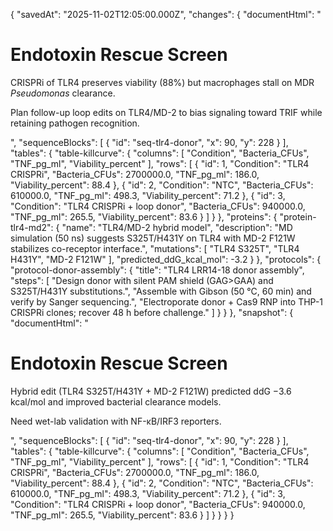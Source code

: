 {
  "savedAt": "2025-11-02T12:05:00.000Z",
  "changes": {
    "documentHtml": "<h1>Endotoxin Rescue Screen</h1><p>CRISPRi of TLR4 preserves viability (88%) but macrophages stall on MDR <em>Pseudomonas</em> clearance.</p><p>Plan follow-up loop edits on TLR4/MD-2 to bias signaling toward TRIF while retaining pathogen recognition.</p>",
    "sequenceBlocks": [
      {
        "id": "seq-tlr4-donor",
        "x": 90,
        "y": 228
      }
    ],
    "tables": {
      "table-killcurve": {
        "columns": [
          "Condition",
          "Bacteria_CFUs",
          "TNF_pg_ml",
          "Viability_percent"
        ],
        "rows": [
          {
            "id": 1,
            "Condition": "TLR4 CRISPRi",
            "Bacteria_CFUs": 2700000.0,
            "TNF_pg_ml": 186.0,
            "Viability_percent": 88.4
          },
          {
            "id": 2,
            "Condition": "NTC",
            "Bacteria_CFUs": 610000.0,
            "TNF_pg_ml": 498.3,
            "Viability_percent": 71.2
          },
          {
            "id": 3,
            "Condition": "TLR4 CRISPRi + loop donor",
            "Bacteria_CFUs": 940000.0,
            "TNF_pg_ml": 265.5,
            "Viability_percent": 83.6
          }
        ]
      }
    },
    "proteins": {
      "protein-tlr4-md2": {
        "name": "TLR4/MD-2 hybrid model",
        "description": "MD simulation (50 ns) suggests S325T/H431Y on TLR4 with MD-2 F121W stabilizes co-receptor interface.",
        "mutations": [
          "TLR4 S325T",
          "TLR4 H431Y",
          "MD-2 F121W"
        ],
        "predicted_ddG_kcal_mol": -3.2
      }
    },
    "protocols": {
      "protocol-donor-assembly": {
        "title": "TLR4 LRR14-18 donor assembly",
        "steps": [
          "Design donor with silent PAM shield (GAG>GAA) and S325T/H431Y substitutions.",
          "Assemble with Gibson (50 °C, 60 min) and verify by Sanger sequencing.",
          "Electroporate donor + Cas9 RNP into THP-1 CRISPRi clones; recover 48 h before challenge."
        ]
      }
    }
  },
  "snapshot": {
    "documentHtml": "<h1>Endotoxin Rescue Screen</h1><p>Hybrid edit (TLR4 S325T/H431Y + MD-2 F121W) predicted ddG −3.6 kcal/mol and improved bacterial clearance models.</p><p>Need wet-lab validation with NF-κB/IRF3 reporters.</p>",
    "sequenceBlocks": [
      {
        "id": "seq-tlr4-donor",
        "x": 90,
        "y": 228
      }
    ],
    "tables": {
      "table-killcurve": {
        "columns": [
          "Condition",
          "Bacteria_CFUs",
          "TNF_pg_ml",
          "Viability_percent"
        ],
        "rows": [
          {
            "id": 1,
            "Condition": "TLR4 CRISPRi",
            "Bacteria_CFUs": 2700000.0,
            "TNF_pg_ml": 186.0,
            "Viability_percent": 88.4
          },
          {
            "id": 2,
            "Condition": "NTC",
            "Bacteria_CFUs": 610000.0,
            "TNF_pg_ml": 498.3,
            "Viability_percent": 71.2
          },
          {
            "id": 3,
            "Condition": "TLR4 CRISPRi + loop donor",
            "Bacteria_CFUs": 940000.0,
            "TNF_pg_ml": 265.5,
            "Viability_percent": 83.6
          }
        ]
      }
    }
  }
}
